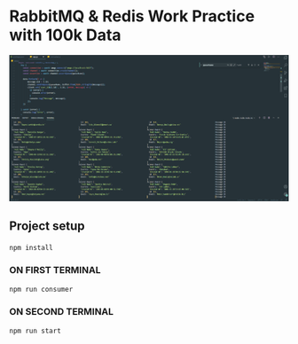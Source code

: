 # RabbitMQ & Redis Work Practice with 100k Data

![desktop](/ss/1.png)


## Project setup
```
npm install
```

### ON FIRST TERMINAL
```
npm run consumer
```

### ON SECOND TERMINAL
```
npm run start
```



